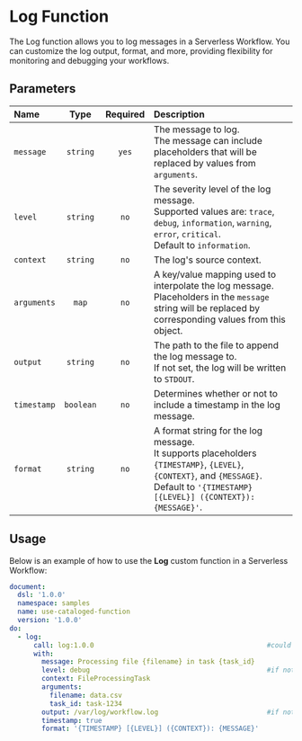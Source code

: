 # Log Function

The Log function allows you to log messages in a Serverless Workflow. You can customize the log output, format, and more, providing flexibility for monitoring and debugging your workflows.

## Parameters

| Name | Type | Required | Description |
|:-----|:----:|:--------:|:------------|
| `message` | `string` | `yes` | The message to log. <br>The message can include placeholders that will be replaced by values from `arguments`. |
| `level` | `string` | `no` | The severity level of the log message. <br>Supported values are: `trace`, `debug`, `information`, `warning`, `error`, `critical`. <br>Default to `information`. |
| `context` | `string` | `no` | The log's source context. |
| `arguments` | `map` | `no` | A key/value mapping used to interpolate the log message.<br>Placeholders in the `message` string will be replaced by corresponding values from this object. |
| `output` | `string` | `no` | The path to the file to append the log message to.<br>If not set, the log will be written to `STDOUT`. |
| `timestamp` | `boolean` | `no` | Determines whether or not to include a timestamp in the log message. |
| `format` | `string` | `no` | A format string for the log message.<br>It supports placeholders `{TIMESTAMP}`, `{LEVEL}`, `{CONTEXT}`, and `{MESSAGE}`.<br>Default to `'{TIMESTAMP} [{LEVEL}] ({CONTEXT}): {MESSAGE}'`. |

## Usage

Below is an example of how to use the **Log** custom function in a Serverless Workflow:

```yaml
document:
  dsl: '1.0.0'
  namespace: samples
  name: use-cataloged-function
  version: '1.0.0'
do:
  - log:
      call: log:1.0.0                                           #could also be called using the function's url instead: https://github.com/serverlessworkflow/catalog/functions/log/1.0.0
      with:
        message: Processing file {filename} in task {task_id}
        level: debug                                            #if not set, would default to 'information'
        context: FileProcessingTask                             
        arguments:
          filename: data.csv
          task_id: task-1234
        output: /var/log/workflow.log                           #if not set, the log would be printed to STDOUT
        timestamp: true
        format: '{TIMESTAMP} [{LEVEL}] ({CONTEXT}): {MESSAGE}'
```
